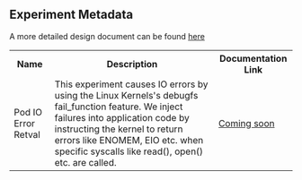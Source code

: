 ## Experiment Metadata

A more detailed design document can be found [here](https://github.com/arindas/litmus-go/blob/master/chaoslib/litmus/pod-io-error-retval/README.md)

<table>
<tr>
<th> Name </th>
<th> Description </th>
<th> Documentation Link </th>
</tr>
<tr>
 <td> Pod IO Error Retval </td>
 <td> This experiment causes IO errors by using the Linux Kernels's debugfs fail_function feature. We inject failures into application code by instructing the kernel to return errors like ENOMEM, EIO etc. when specific syscalls like read(), open() etc. are called.  </td>
 <td>  <a href=""> Coming soon </a> </td>
 </tr>
 </table>
